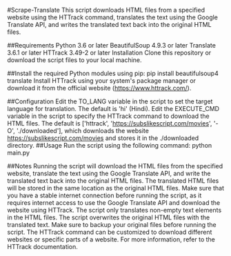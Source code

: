 #Scrape-Translate
	This script downloads HTML files from a specified website using the HTTrack command, translates the text using the Google Translate API,
	 and writes the translated text back into the original HTML files.

##Requirements
	Python 3.6 or later
	BeautifulSoup 4.9.3 or later
	Translate 3.6.1 or later
	HTTrack 3.49-2 or later
	Installation
	Clone this repository or download the script files to your local machine.

##Install the required Python modules using pip:
	pip install beautifulsoup4 translate
	Install HTTrack using your system's package manager or download it from the official website (https://www.httrack.com/).

##Configuration
	Edit the TO_LANG variable in the script to set the target language for translation. The default is 'hi' (Hindi).
	Edit the EXECUTE_CMD variable in the script to specify the HTTrack command to download the HTML files.
	The default is ['httrack', 'https://subslikescript.com/movies', '-O', './downloaded'],
	which downloads the website https://subslikescript.com/movies and stores it in the ./downloaded directory.
##Usage
	Run the script using the following command:
		python main.py
    
##Notes
	Running the script will download the HTML files from the specified website, translate the text using the Google Translate API, and write the
	translated text back into the original HTML files.
	The translated HTML files will be stored in the same location as the original HTML files.
	Make sure that you have a stable internet connection before running the script, as it requires internet access to use the Google Translate API
	and download the website using HTTrack.
	The script only translates non-empty text elements in the HTML files. The script overwrites the original HTML files with the translated text.
	Make sure to backup your original files before running the script.
	The HTTrack command can be customized to download different websites or specific parts of a website. For more information, refer to the HTTrack
	documentation.
